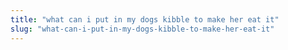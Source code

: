 ```yaml
---
title: "what can i put in my dogs kibble to make her eat it"
slug: "what-can-i-put-in-my-dogs-kibble-to-make-her-eat-it"
---
```


